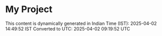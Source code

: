 # My Project

This content is dynamically generated in Indian Time (IST): 2025-04-02 14:49:52 IST
Converted to UTC: 2025-04-02 09:19:52 UTC
